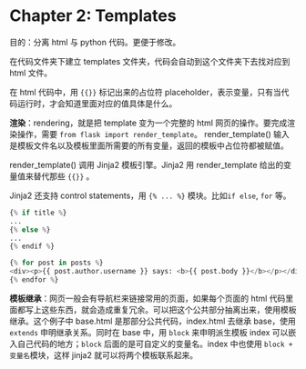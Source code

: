 # Chapter 2: Templates

目的：分离 html 与 python 代码。更便于修改。

在代码文件夹下建立 templates 文件夹，代码会自动到这个文件夹下去找对应到 html 文件。

在 html 代码中，用 `{{}}` 标记出来的占位符 placeholder，表示变量，只有当代码运行时，才会知道里面对应的值具体是什么。

**渲染**：rendering，就是把 template 变为一个完整的 html 网页的操作。要完成渲染操作，需要 `from flask import render_template`。 render_template() 输入是模板文件名以及模板里面所需要的所有变量，返回的模板中占位符都被赋值。

render_template() 调用 Jinja2 模板引擎。Jinja2 用 render_template 给出的变量值来替代那些 `{{}}` 。

Jinja2 还支持 control statements，用 `{% ... %}` 模块。比如`if else`, `for` 等。

```python
{% if title %}
...
{% else %}
...
{% endif %}

{% for post in posts %}
<div><p>{{ post.author.username }} says: <b>{{ post.body }}</b></p></div>
{% endfor %}
```

**模板继承**：网页一般会有导航栏来链接常用的页面，如果每个页面的 html 代码里面都写上这些东西，就会造成重复冗余。可以把这个公共部分抽离出来，使用模板继承。这个例子中 base.html 是那部分公共代码，index.html 去继承 base，使用 `extends` 申明继承关系。同时在 base 中，用 `block` 来申明派生模板 index 可以嵌入自己代码的地方；`block` 后面的是可自定义的变量名。index 中也使用 `block + 变量名`模块，这样 jinja2 就可以将两个模板联系起来。
